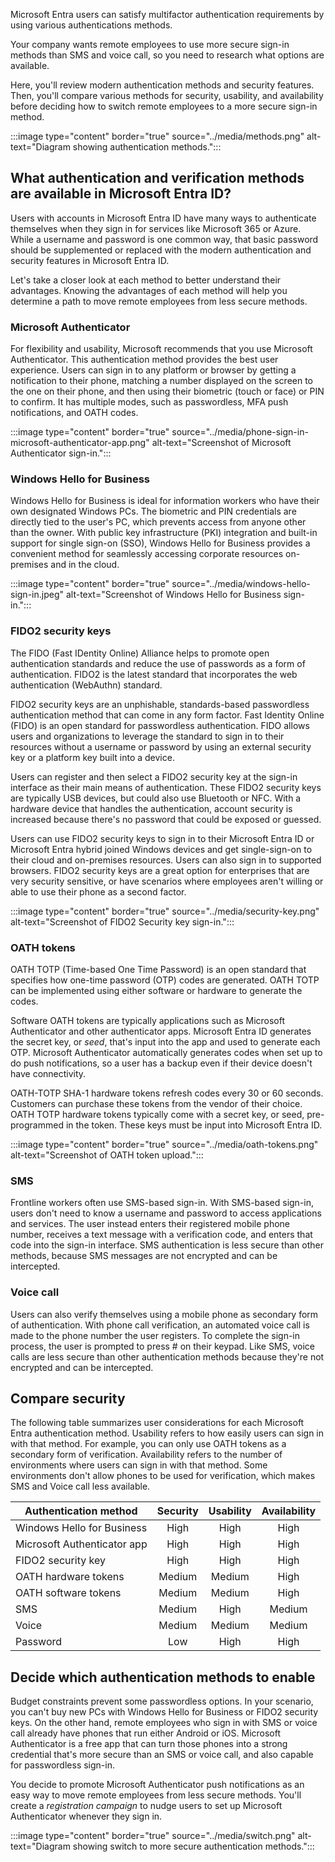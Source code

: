 Microsoft Entra users can satisfy multifactor authentication requirements by using various authentications methods. 

Your company wants remote employees to use more secure sign-in methods than SMS and voice call, so you need to research what options are available.

Here, you'll review modern authentication methods and security features. Then, you'll compare various methods for security, usability, and availability before deciding how to switch remote employees to a more secure sign-in method.

:::image type="content" border="true" source="../media/methods.png" alt-text="Diagram showing authentication methods.":::

<a name='what-authentication-and-verification-methods-are-available-in-azure-active-directory'></a>

## What authentication and verification methods are available in Microsoft Entra ID?

Users with accounts in Microsoft Entra ID have many ways to authenticate themselves when they sign in for services like Microsoft 365 or Azure. While a username and password is one common way, that basic password should be supplemented or replaced with the modern authentication and security features in Microsoft Entra ID.

Let's take a closer look at each method to better understand their advantages. Knowing the advantages of each method will help you determine a path to move remote employees from less secure methods.

### Microsoft Authenticator

For flexibility and usability, Microsoft recommends that you use Microsoft Authenticator. This authentication method provides the best user experience. Users can sign in to any platform or browser by getting a notification to their phone, matching a number displayed on the screen to the one on their phone, and then using their biometric (touch or face) or PIN to confirm. It has multiple modes, such as passwordless, MFA push notifications, and OATH codes.

:::image type="content" border="true" source="../media/phone-sign-in-microsoft-authenticator-app.png" alt-text="Screenshot of Microsoft Authenticator sign-in.":::

### Windows Hello for Business

Windows Hello for Business is ideal for information workers who have their own designated Windows PCs. The biometric and PIN credentials are directly tied to the user's PC, which prevents access from anyone other than the owner. With public key infrastructure (PKI) integration and built-in support for single sign-on (SSO), Windows Hello for Business provides a convenient method for seamlessly accessing corporate resources on-premises and in the cloud.

:::image type="content" border="true" source="../media/windows-hello-sign-in.jpeg" alt-text="Screenshot of Windows Hello for Business sign-in.":::

### FIDO2 security keys

The FIDO (Fast IDentity Online) Alliance helps to promote open authentication standards and reduce the use of passwords as a form of authentication. FIDO2 is the latest standard that incorporates the web authentication (WebAuthn) standard.

FIDO2 security keys are an unphishable, standards-based passwordless authentication method that can come in any form factor. Fast Identity Online (FIDO) is an open standard for passwordless authentication. FIDO allows users and organizations to leverage the standard to sign in to their resources without a username or password by using an external security key or a platform key built into a device.

Users can register and then select a FIDO2 security key at the sign-in interface as their main means of authentication. These FIDO2 security keys are typically USB devices, but could also use Bluetooth or NFC. With a hardware device that handles the authentication, account security is increased because there's no password that could be exposed or guessed.

Users can use FIDO2 security keys to sign in to their Microsoft Entra ID or Microsoft Entra hybrid joined Windows devices and get single-sign-on to their cloud and on-premises resources. Users can also sign in to supported browsers. FIDO2 security keys are a great option for enterprises that are very security sensitive, or have scenarios where employees aren't willing or able to use their phone as a second factor.

:::image type="content" border="true" source="../media/security-key.png" alt-text="Screenshot of FIDO2 Security key sign-in.":::

### OATH tokens

OATH TOTP (Time-based One Time Password) is an open standard that specifies how one-time password (OTP) codes are generated. OATH TOTP can be implemented using either software or hardware to generate the codes.

Software OATH tokens are typically applications such as Microsoft Authenticator and other authenticator apps. Microsoft Entra ID generates the secret key, or *seed*, that's input into the app and used to generate each OTP. Microsoft Authenticator automatically generates codes when set up to do push notifications, so a user has a backup even if their device doesn't have connectivity.

OATH-TOTP SHA-1 hardware tokens refresh codes every 30 or 60 seconds. Customers can purchase these tokens from the vendor of their choice. OATH TOTP hardware tokens typically come with a secret key, or seed, pre-programmed in the token. These keys must be input into Microsoft Entra ID.

:::image type="content" border="true" source="../media/oath-tokens.png" alt-text="Screenshot of OATH token upload.":::

### SMS

Frontline workers often use SMS-based sign-in. With SMS-based sign-in, users don't need to know a username and password to access applications and services. The user instead enters their registered mobile phone number, receives a text message with a verification code, and enters that code into the sign-in interface. SMS authentication is less secure than other methods, because SMS messages are not encrypted and can be intercepted.

### Voice call

Users can also verify themselves using a mobile phone as secondary form of authentication. With phone call verification, an automated voice call is made to the phone number the user registers. To complete the sign-in process, the user is prompted to press # on their keypad. Like SMS, voice calls are less secure than other authentication methods because they're not encrypted and can be intercepted.
  
## Compare security

The following table summarizes user considerations for each Microsoft Entra authentication method. Usability refers to how easily users can sign in with that method. For example, you can only use OATH tokens as a secondary form of verification. Availability refers to the number of environments where users can sign in with that method. Some environments don't allow phones to be used for verification, which makes SMS and Voice call less available.

| Authentication method          | Security | Usability | Availability |
|--------------------------------|:--------:|:---------:|:------------:|
| Windows Hello for Business     | High     | High      | High         |
| Microsoft Authenticator app    | High     | High      | High         |
| FIDO2 security key             | High     | High      | High         |
| OATH hardware tokens           | Medium   | Medium    | High         |
| OATH software tokens           | Medium   | Medium    | High         |
| SMS                            | Medium   | High      | Medium       |
| Voice                          | Medium   | Medium    | Medium       |
| Password                       | Low      | High      | High         |

## Decide which authentication methods to enable

Budget constraints prevent some passwordless options. In your scenario, you can't buy new PCs with Windows Hello for Business or FIDO2 security keys. On the other hand, remote employees who sign in with SMS or voice call already have phones that run either Android or iOS. Microsoft Authenticator is a free app that can turn those phones into a strong credential that's more secure than an SMS or voice call, and also capable for passwordless sign-in.

You decide to promote Microsoft Authenticator push notifications as an easy way to move remote employees from less secure methods. You'll create a *registration campaign* to nudge users to set up Microsoft Authenticator whenever they sign in.

:::image type="content" border="true" source="../media/switch.png" alt-text="Diagram showing switch to more secure authentication methods.":::
